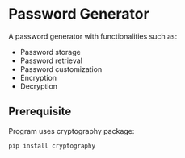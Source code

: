 # Password Generator
A password generator with functionalities such as:
* Password storage
* Password retrieval
* Password customization
* Encryption
* Decryption
## Prerequisite
Program uses cryptography package:
```
pip install cryptography
```

